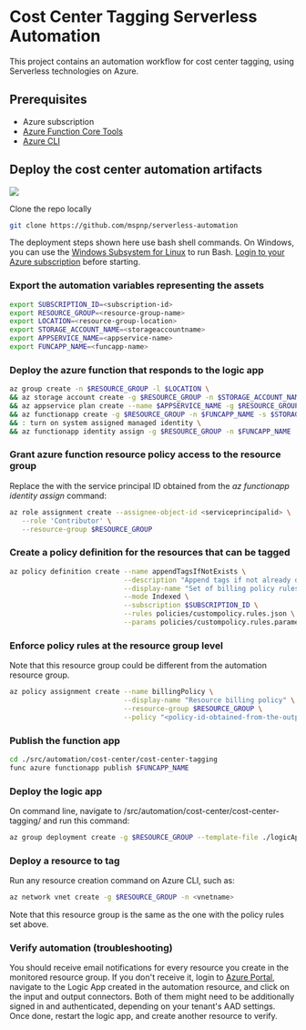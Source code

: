 # Cost Center Tagging Serverless Automation

This project contains an automation workflow for cost center tagging, using Serverless technologies on Azure.

## Prerequisites

- Azure subscription
- [Azure Function Core Tools](https://docs.microsoft.com/en-us/azure/azure-functions/functions-run-local#v2)
- [Azure CLI](https://docs.microsoft.com/en-us/cli/azure/install-azure-cli?view=azure-cli-latest)

## Deploy the cost center automation artifacts

<a href="https://shell.azure.com" title="Launch Azure Cloud Shell"><img name="launch-cloud-shell" src="https://docs.microsoft.com/azure/includes/media/cloud-shell-try-it/launchcloudshell.png" /></a>

Clone the repo locally

```bash
git clone https://github.com/mspnp/serverless-automation
```

The deployment steps shown here use bash shell commands. On Windows, you can use the [Windows Subsystem for Linux](https://docs.microsoft.com/windows/wsl/about) to run Bash. [Login to your Azure subscription](https://docs.microsoft.com/cli/azure/authenticate-azure-cli?view=azure-cli-latest) before starting.

### Export the automation variables representing the assets

```bash
export SUBSCRIPTION_ID=<subscription-id>
export RESOURCE_GROUP=<resource-group-name>
export LOCATION=<resource-group-location>
export STORAGE_ACCOUNT_NAME=<storageaccountname>
export APPSERVICE_NAME=<appservice-name>
export FUNCAPP_NAME=<funcapp-name>
```

### Deploy the azure function that responds to the logic app

```bash
az group create -n $RESOURCE_GROUP -l $LOCATION \
&& az storage account create -g $RESOURCE_GROUP -n $STORAGE_ACCOUNT_NAME --sku Standard_LRS \
&& az appservice plan create --name $APPSERVICE_NAME -g $RESOURCE_GROUP --sku S1 \
&& az functionapp create -g $RESOURCE_GROUP -n $FUNCAPP_NAME -s $STORAGE_ACCOUNT_NAME --plan $APPSERVICE_NAME \
&& : turn on system assigned managed identity \
&& az functionapp identity assign -g $RESOURCE_GROUP -n $FUNCAPP_NAME
```

### Grant azure function resource policy access to the resource group

Replace the <serviceprincipalid> with the service principal ID obtained from the *az functionapp identity assign* command:

```bash
az role assignment create --assignee-object-id <serviceprincipalid> \
   --role 'Contributor' \
   --resource-group $RESOURCE_GROUP
```

### Create a policy definition for the resources that can be tagged

```bash
az policy definition create --name appendTagsIfNotExists \
                            --description "Append tags if not already defined for supported resources" \
                            --display-name "Set of billing policy rules" \
                            --mode Indexed \
                            --subscription $SUBSCRIPTION_ID \
                            --rules policies/custompolicy.rules.json \
                            --params policies/custompolicy.rules.parameters.json

```

### Enforce policy rules at the resource group level

Note that this resource group could be different from the automation resource group.

```bash
az policy assignment create --name billingPolicy \
                            --display-name "Resource billing policy" \
                            --resource-group $RESOURCE_GROUP \
                            --policy "<policy-id-obtained-from-the-output-of-previous-command>"
```

### Publish the function app

```bash
cd ./src/automation/cost-center/cost-center-tagging
func azure functionapp publish $FUNCAPP_NAME
```

### Deploy the logic app

On command line, navigate to /src/automation/cost-center/cost-center-tagging/ and run this command:

```bash
az group deployment create -g $RESOURCE_GROUP --template-file ./logicApp/template.json --parameters ReactorFunctionName=$FUNCAPP_NAME
```

### Deploy a resource to tag

Run any resource creation command on Azure CLI, such as:

```bash
az network vnet create -g $RESOURCE_GROUP -n <vnetname>
```
Note that this resource group is the same as the one with the policy rules set above.

### Verify automation (troubleshooting)

You should receive email notifications for every resource you create in the monitored resource group. If you don't receive it, login to [Azure Portal](portal.azure.com), navigate to the Logic App created in the automation resource, and click on the input and output connectors. Both of them might need to be additionally signed in and authenticated, depending on your tenant's AAD settings. Once done, restart the logic app, and create another resource to verify.
